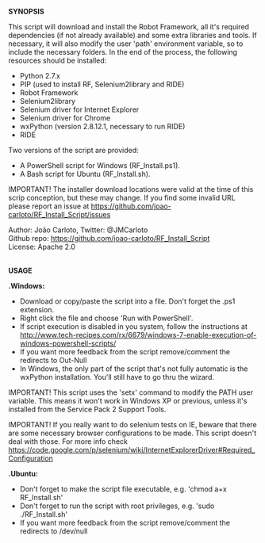 <strong>SYNOPSIS</strong>


This script will download and install the Robot Framework, all it's required dependencies (if not already available) and some extra libraries and tools.
If necessary, it will also modify the user 'path' environment variable, so to include the necessary folders.
In the end of the process, the following resources should be installed:
- Python 2.7.x
- PIP (used to install RF, Selenium2library and RIDE)
- Robot Framework
- Selenium2library
- Selenium driver for Internet Explorer
- Selenium driver for Chrome 
- wxPython (version 2.8.12.1, necessary to run RIDE)
- RIDE

Two versions of the script are provided:
- A PowerShell script for Windows (RF_Install.ps1).
- A Bash script for Ubuntu  (RF_Install.sh).

IMPORTANT! The installer download locations were valid at the time of this scrip conception, but these may change. 
If you find some invalid URL please report an issue at https://github.com/joao-carloto/RF_Install_Script/issues


Author: João Carloto, Twitter: @JMCarloto<br>
Github repo: https://github.com/joao-carloto/RF_Install_Script<br>
License: Apache 2.0


<br>
<strong>USAGE</strong>

<strong>.Windows:</strong>

- Download or copy/paste the script into a file. Don't forget the .ps1 extension.
- Right click the file and choose 'Run with PowerShell'.
- If script execution is disabled in you system, follow the instructions at http://www.tech-recipes.com/rx/6679/windows-7-enable-execution-of-windows-powershell-scripts/
- If you want more feedback from the script remove/comment the redirects to Out-Null
- In Windows, the only part of the script that's not fully automatic is the wxPython installation. You'll still have to go thru the wizard.

IMPORTANT! This script uses the 'setx' command to modify the PATH user variable. 
This means it won't work in Windows XP or previous, unless it's installed from the Service Pack 2 Support Tools.

IMPORTANT! If you really want to do selenium tests on IE, beware that there are some necessary browser configurations to be made.
This script doesn't deal with those. For more info check https://code.google.com/p/selenium/wiki/InternetExplorerDriver#Required_Configuration


<strong>.Ubuntu:</strong>

- Don't forget to make the script file executable, e.g. 'chmod a+x RF_Install.sh'
- Don't forget to run the script with root privileges, e.g. 'sudo ./RF_Install.sh'
- If you want more feedback from the script remove/comment the redirects to /dev/null

